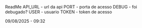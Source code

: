 ReadMe
API_URL - url da api
PORT - porta de acesso
DEBUG - foi debugado?
USER - usuario
TOKEN - token de acesso

09/08/2025 - 09:32